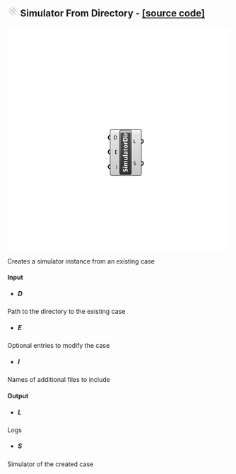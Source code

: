 ## ![](../../Images/Icons/Simulator_From_Directory.png) Simulator From Directory - [[source code]](https://github.com/Eddy3D-Dev/Eddy3D/tree/dev/Simulator%20From%20Directory.cs)

![](../../Images/Components/Simulator_From_Directory.png)

Creates a simulator instance from an existing case

#### Input
* ##### D 
Path to the directory to the existing case
* ##### E 
Optional entries to modify the case
* ##### I 
Names of additional files to include

#### Output
* ##### L
Logs
* ##### S
Simulator of the created case